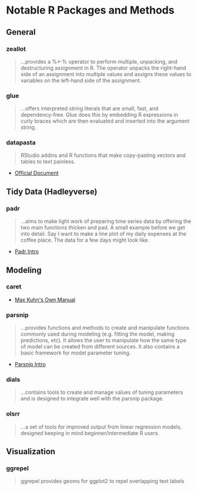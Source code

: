 # Notable R Packages and Methods

## General

### zeallot
>...provides a %<-% operator to perform multiple, unpacking, and destructuring assignment in R. The operator unpacks the right-hand side of an assignment into multiple values and assigns these values to variables on the left-hand side of the assignment.

### glue
>...offers interpreted string literals that are small, fast, and dependency-free. Glue does this by embedding R expressions in curly braces which are then evaluated and inserted into the argument string.

### datapasta
>RStudio addins and R functions that make copy-pasting vectors and tables to text painless.

* [Official Document](https://github.com/tidyverse/glue)

## Tidy Data (Hadleyverse)

### padr

>...aims to make light work of preparing time series data by offering the two main functions thicken and pad. A small example before we get into detail. Say I want to make a line plot of my daily expenses at the coffee place. The data for a few days might look like.

* [Padr Intro](https://edwinth.github.io/blog/padr-intro/)
## Modeling

### caret
  * [Max Kuhn's Own Manual](http://topepo.github.io/caret/index.html)

### parsnip

>...provides functions and methods to create and manipulate functions commonly used during modeling (e.g. fitting the model, making predictions, etc). It allows the user to manipulate how the same type of model can be created from different sources. It also contains a basic framework for model parameter tuning.

* [Parsnip Intro](https://tidymodels.github.io/parsnip/articles/parsnip_Intro.html)

### dials

>...contains tools to create and manage values of tuning parameters and is designed to integrate well with the parsnip package.

### olsrr

>...a set of tools for improved output from linear regression models, designed keeping in mind beginner/intermediate R users.

## Visualization

### ggrepel

>ggrepel provides geoms for ggplot2 to repel overlapping text labels